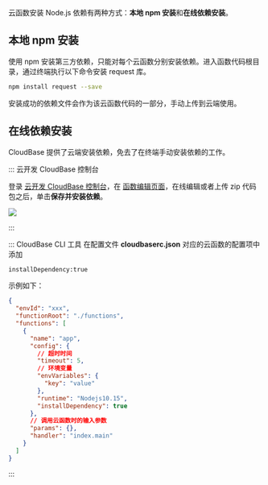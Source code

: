 云函数安装 Node.js 依赖有两种方式：**本地 npm 安装**和**在线依赖安装**。

## 本地 npm 安装
使用 npm 安装第三方依赖，只能对每个云函数分别安装依赖。进入函数代码根目录，通过终端执行以下命令安装 request 库。
```bash
npm install request --save
```
安装成功的依赖文件会作为该云函数代码的一部分，手动上传到云端使用。

## 在线依赖安装

CloudBase 提供了云端安装依赖，免去了在终端手动安装依赖的工作。

<dx-tabs>

::: 云开发&nbsp;CloudBase&nbsp;控制台

登录 [云开发 CloudBase 控制台](https://console.cloud.tencent.com/tcb)，在 [函数编辑页面](https://console.cloud.tencent.com/tcb/scf/index)，在线编辑或者上传 zip 代码包之后，单击**保存并安装依赖**。

![](https://main.qcloudimg.com/raw/f51de788458b296091f3017ff999e6c3.png)

:::

::: CloudBase&nbsp;CLI&nbsp;工具
在配置文件 **cloudbaserc.json** 对应的云函数的配置项中添加

```bash
installDependency:true
```

示例如下：

```json
{
  "envId": "xxx",
  "functionRoot": "./functions",
  "functions": [
    {
      "name": "app",
      "config": {
        // 超时时间
        "timeout": 5,
        // 环境变量
        "envVariables": {
          "key": "value"
        },
        "runtime": "Nodejs10.15",
        "installDependency": true
      },
      // 调用云函数时的输入参数
      "params": {},
      "handler": "index.main"
    }
  ]
}
```

:::

</dx-tabs>
